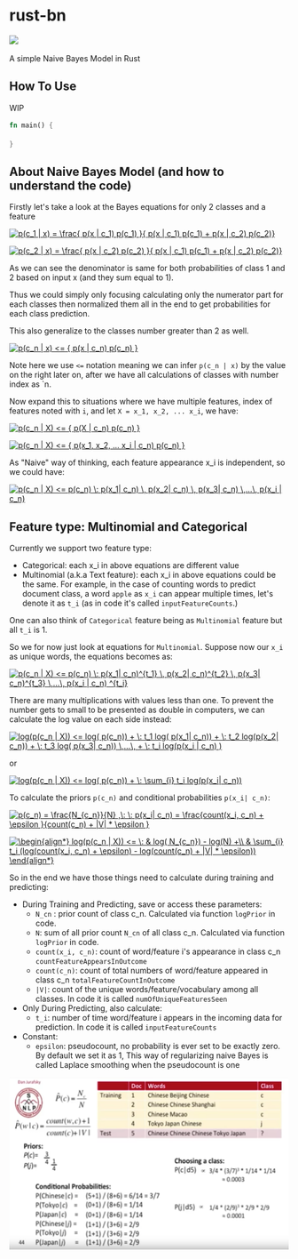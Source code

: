 # rust-bn

<a href="https://travis-ci.org/liufuyang/rust-nb"><img src="https://travis-ci.org/liufuyang/rust-nb.svg?branch=master"></a>

A simple Naive Bayes Model in Rust

## How To Use

WIP

```rust
fn main() {

}
```

## About Naive Bayes Model (and how to understand the code)

Firstly let's take a look at the Bayes equations for only 2 classes and a feature

<a href="https://www.codecogs.com/eqnedit.php?latex=p(c_1&space;|&space;x)&space;=&space;\frac{&space;p(x&space;|&space;c_1)&space;p(c_1)&space;}{&space;p(x&space;|&space;c_1)&space;p(c_1)&space;&plus;&space;p(x&space;|&space;c_2)&space;p(c_2)}" target="_blank"><img src="https://latex.codecogs.com/gif.latex?p(c_1&space;|&space;x)&space;=&space;\frac{&space;p(x&space;|&space;c_1)&space;p(c_1)&space;}{&space;p(x&space;|&space;c_1)&space;p(c_1)&space;&plus;&space;p(x&space;|&space;c_2)&space;p(c_2)}" title="p(c_1 | x) = \frac{ p(x | c_1) p(c_1) }{ p(x | c_1) p(c_1) + p(x | c_2) p(c_2)}" /></a>

<a href="https://www.codecogs.com/eqnedit.php?latex=p(c_2&space;|&space;x)&space;=&space;\frac{&space;p(x&space;|&space;c_2)&space;p(c_2)&space;}{&space;p(x&space;|&space;c_1)&space;p(c_1)&space;&plus;&space;p(x&space;|&space;c_2)&space;p(c_2)}" target="_blank"><img src="https://latex.codecogs.com/gif.latex?p(c_2&space;|&space;x)&space;=&space;\frac{&space;p(x&space;|&space;c_2)&space;p(c_2)&space;}{&space;p(x&space;|&space;c_1)&space;p(c_1)&space;&plus;&space;p(x&space;|&space;c_2)&space;p(c_2)}" title="p(c_2 | x) = \frac{ p(x | c_2) p(c_2) }{ p(x | c_1) p(c_1) + p(x | c_2) p(c_2)}" /></a>

As we can see the denominator is same for both probabilities of class 1 and 2 based on input x (and they sum equal to 1).

Thus we could simply only focusing calculating only the numerator part for each classes then normalized them all in the end
to get probabilities for each class prediction.

This also generalize to the classes number greater than 2 as well.

<a href="https://www.codecogs.com/eqnedit.php?latex=p(c_n&space;|&space;x)&space;<=&space;{&space;p(x&space;|&space;c_n)&space;p(c_n)&space;}" target="_blank"><img src="https://latex.codecogs.com/gif.latex?p(c_n&space;|&space;x)&space;<=&space;{&space;p(x&space;|&space;c_n)&space;p(c_n)&space;}" title="p(c_n | x) <= { p(x | c_n) p(c_n) }" /></a>

Note here we use `<=` notation meaning we can infer `p(c_n | x)` by the value on the right later on, after we have all 
calculations of classes with number index as `n.

Now expand this to situations where we have multiple features, index of features noted with `i`, and let `X = x_1, x_2, ... x_i`,
we have:

<a href="https://www.codecogs.com/eqnedit.php?latex=p(c_n&space;|&space;X)&space;<=&space;{&space;p(X&space;|&space;c_n)&space;p(c_n)&space;}" target="_blank"><img src="https://latex.codecogs.com/gif.latex?p(c_n&space;|&space;X)&space;<=&space;{&space;p(X&space;|&space;c_n)&space;p(c_n)&space;}" title="p(c_n | X) <= { p(X | c_n) p(c_n) }" /></a>

<a href="https://www.codecogs.com/eqnedit.php?latex=p(c_n&space;|&space;X)&space;<=&space;{&space;p(x_1,&space;x_2,&space;...&space;x_i&space;|&space;c_n)&space;p(c_n)&space;}" target="_blank"><img src="https://latex.codecogs.com/gif.latex?p(c_n&space;|&space;X)&space;<=&space;{&space;p(x_1,&space;x_2,&space;...&space;x_i&space;|&space;c_n)&space;p(c_n)&space;}" title="p(c_n | X) <= { p(x_1, x_2, ... x_i | c_n) p(c_n) }" /></a>

As "Naive" way of thinking, each feature appearance x_i is independent, so we could have:

<a href="https://www.codecogs.com/eqnedit.php?latex=p(c_n&space;|&space;X)&space;<=&space;p(c_n)&space;\:&space;p(x_1|&space;c_n)&space;\,&space;p(x_2|&space;c_n)&space;\,&space;p(x_3|&space;c_n)&space;\,...\,&space;p(x_i&space;|&space;c_n)" target="_blank"><img src="https://latex.codecogs.com/gif.latex?p(c_n&space;|&space;X)&space;<=&space;p(c_n)&space;\:&space;p(x_1|&space;c_n)&space;\,&space;p(x_2|&space;c_n)&space;\,&space;p(x_3|&space;c_n)&space;\,...\,&space;p(x_i&space;|&space;c_n)" title="p(c_n | X) <= p(c_n) \: p(x_1| c_n) \, p(x_2| c_n) \, p(x_3| c_n) \,...\, p(x_i | c_n)" /></a>

## Feature type: Multinomial and Categorical

Currently we support two feature type:
* Categorical: each x_i in above equations are different value
* Multinomial (a.k.a Text feature): each x_i in above equations could be the same. For example, in the case of counting words to predict document class,
a word `apple` as `x_i` can appear multiple times, let's denote it as `t_i` (as in code it's called `inputFeatureCounts`.)

One can also think of `Categorical` feature being as `Multinomial` feature but all `t_i` is 1. 

So we for now just look at equations for `Multinomial`. Suppose now our `x_i` as unique words, the equations becomes as:

<a href="https://www.codecogs.com/eqnedit.php?latex=p(c_n&space;|&space;X)&space;<=&space;p(c_n)&space;\:&space;p(x_1|&space;c_n)^{t_1}&space;\,&space;p(x_2|&space;c_n)^{t_2}&space;\,&space;p(x_3|&space;c_n)^{t_3}&space;\,...\,&space;p(x_i&space;|&space;c_n)&space;^{t_i}" target="_blank"><img src="https://latex.codecogs.com/gif.latex?p(c_n&space;|&space;X)&space;<=&space;p(c_n)&space;\:&space;p(x_1|&space;c_n)^{t_1}&space;\,&space;p(x_2|&space;c_n)^{t_2}&space;\,&space;p(x_3|&space;c_n)^{t_3}&space;\,...\,&space;p(x_i&space;|&space;c_n)&space;^{t_i}" title="p(c_n | X) <= p(c_n) \: p(x_1| c_n)^{t_1} \, p(x_2| c_n)^{t_2} \, p(x_3| c_n)^{t_3} \,...\, p(x_i | c_n) ^{t_i}" /></a>

There are many multiplications with values less than one. To prevent the number gets to small to be presented as double 
in computers, we can calculate the log value on each side instead:

<a href="https://www.codecogs.com/eqnedit.php?latex=log(p(c_n&space;|&space;X))&space;<=&space;log(&space;p(c_n))&space;&plus;&space;\:&space;t_1&space;log(&space;p(x_1|&space;c_n))&space;&plus;&space;\:&space;t_2&space;log(p(x_2|&space;c_n))&space;&plus;&space;\:&space;t_3&space;log(&space;p(x_3|&space;c_n))&space;\,...\,&space;&plus;&space;\:&space;t_i&space;log(p(x_i&space;|&space;c_n)&space;)" target="_blank"><img src="https://latex.codecogs.com/gif.latex?log(p(c_n&space;|&space;X))&space;<=&space;log(&space;p(c_n))&space;&plus;&space;\:&space;t_1&space;log(&space;p(x_1|&space;c_n))&space;&plus;&space;\:&space;t_2&space;log(p(x_2|&space;c_n))&space;&plus;&space;\:&space;t_3&space;log(&space;p(x_3|&space;c_n))&space;\,...\,&space;&plus;&space;\:&space;t_i&space;log(p(x_i&space;|&space;c_n)&space;)" title="log(p(c_n | X)) <= log( p(c_n)) + \: t_1 log( p(x_1| c_n)) + \: t_2 log(p(x_2| c_n)) + \: t_3 log( p(x_3| c_n)) \,...\, + \: t_i log(p(x_i | c_n) )" /></a>

or

<a href="https://www.codecogs.com/eqnedit.php?latex=log(p(c_n&space;|&space;X))&space;<=&space;log(&space;p(c_n))&space;&plus;&space;\:&space;\sum_{i}&space;t_i&space;log(p(x_i|&space;c_n))" target="_blank"><img src="https://latex.codecogs.com/gif.latex?log(p(c_n&space;|&space;X))&space;<=&space;log(&space;p(c_n))&space;&plus;&space;\:&space;\sum_{i}&space;t_i&space;log(p(x_i|&space;c_n))" title="log(p(c_n | X)) <= log( p(c_n)) + \: \sum_{i} t_i log(p(x_i| c_n))" /></a>

To calculate the priors `p(c_n)` and conditional probabilities `p(x_i| c_n)`:

<a href="https://www.codecogs.com/eqnedit.php?latex=p(c_n)&space;=&space;\frac{N_{c_n}}{N}&space;,\:&space;\:&space;p(x_i|&space;c_n)&space;=&space;\frac{count(x_i,&space;c_n)&space;&plus;&space;\epsilon&space;}{count(c_n)&space;&plus;&space;|V|&space;*&space;\epsilon&space;}" target="_blank"><img src="https://latex.codecogs.com/gif.latex?p(c_n)&space;=&space;\frac{N_{c_n}}{N}&space;,\:&space;\:&space;p(x_i|&space;c_n)&space;=&space;\frac{count(x_i,&space;c_n)&space;&plus;&space;\epsilon&space;}{count(c_n)&space;&plus;&space;|V|&space;*&space;\epsilon&space;}" title="p(c_n) = \frac{N_{c_n}}{N} ,\: \: p(x_i| c_n) = \frac{count(x_i, c_n) + \epsilon }{count(c_n) + |V| * \epsilon }" /></a>

<a href="https://www.codecogs.com/eqnedit.php?latex=\begin{align*}&space;log(p(c_n&space;|&space;X))&space;<=&space;\:&space;&&space;log(&space;N_{c_n})&space;-&space;log(N)&space;&plus;\\&space;&&space;\sum_{i}&space;t_i&space;(log(count(x_i,&space;c_n)&space;&plus;&space;\epsilon)&space;-&space;log(count(c_n)&space;&plus;&space;|V|&space;*&space;\epsilon))&space;\end{align*}" target="_blank"><img src="https://latex.codecogs.com/gif.latex?\begin{align*}&space;log(p(c_n&space;|&space;X))&space;<=&space;\:&space;&&space;log(&space;N_{c_n})&space;-&space;log(N)&space;&plus;\\&space;&&space;\sum_{i}&space;t_i&space;(log(count(x_i,&space;c_n)&space;&plus;&space;\epsilon)&space;-&space;log(count(c_n)&space;&plus;&space;|V|&space;*&space;\epsilon))&space;\end{align*}" title="\begin{align*} log(p(c_n | X)) <= \: & log( N_{c_n}) - log(N) +\\ & \sum_{i} t_i (log(count(x_i, c_n) + \epsilon) - log(count(c_n) + |V| * \epsilon)) \end{align*}" /></a>

So in the end we have those things need to calculate during training and predicting:
* During Training and Predicting, save or access these parameters:
    * `N_cn` : prior count of class c_n. Calculated via function `logPrior` in code.
    * `N`: sum of all prior count `N_cn` of all class c_n. Calculated via function `logPrior` in code.
    * `count(x_i, c_n)`: count of word/feature i's appearance in class c_n `countFeatureAppearsInOutcome`
    * `count(c_n)`: count of total numbers of word/feature appeared in class c_n `totalFeatureCountInOutcome`
    * `|V|`: count of the unique words/feature/vocabulary among all classes. In code it is called `numOfUniqueFeaturesSeen`
* Only During Predicting, also calculate:
    * `t_i`: number of time word/feature i appears in the incoming data for prediction. In code it is called `inputFeatureCounts`
* Constant:
    * `epsilon`: pseudocount, no probability is ever set to be exactly zero. By default we set it as 1, This way of regularizing naive Bayes is called Laplace smoothing when the pseudocount is one

![pic-1](docs/pics/naive-bayes-1.png)